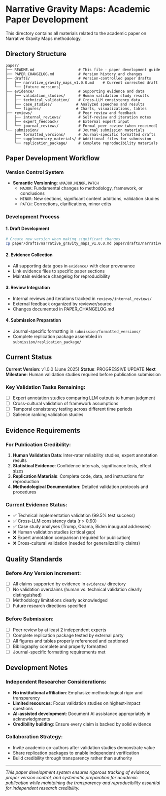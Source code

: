 # Narrative Gravity Maps: Academic Paper Development

This directory contains all materials related to the academic paper on Narrative Gravity Maps methodology.

## Directory Structure

```
paper/
├── README.md                    # This file - paper development guide
├── PAPER_CHANGELOG.md           # Version history and changes
├── drafts/                      # Version-controlled paper drafts
│   ├── narrative_gravity_maps_v1.0.0.md    # Current corrected draft
│   └── [future versions]
├── evidence/                    # Supporting evidence and data
│   ├── validation_studies/      # Human validation study results
│   ├── technical_validation/    # Cross-LLM consistency data
│   ├── case_studies/           # Analyzed speeches and results
│   └── figures/                # Charts, visualizations, tables
├── reviews/                     # Peer review and feedback
│   ├── internal_reviews/        # Self-review and iteration notes
│   ├── expert_feedback/         # External expert input
│   └── journal_reviews/         # Formal peer review (when received)
└── submission/                  # Journal submission materials
    ├── formatted_versions/      # Journal-specific formatted drafts
    ├── supplementary_materials/ # Additional files for submission
    └── replication_package/     # Complete reproducibility materials
```

## Paper Development Workflow

### Version Control System
- **Semantic Versioning**: `vMAJOR.MINOR.PATCH`
  - `MAJOR`: Fundamental changes to methodology, framework, or conclusions
  - `MINOR`: New sections, significant content additions, validation studies
  - `PATCH`: Corrections, clarifications, minor edits

### Development Process

#### 1. Draft Development
```bash
# Create new version when making significant changes
cp paper/drafts/narrative_gravity_maps_v1.0.0.md paper/drafts/narrative_gravity_maps_v1.1.0.md
```

#### 2. Evidence Collection
- All supporting data goes in `evidence/` with clear provenance
- Link evidence files to specific paper sections
- Maintain evidence changelog for reproducibility

#### 3. Review Integration
- Internal reviews and iterations tracked in `reviews/internal_reviews/`
- External feedback organized by reviewer/source
- Changes documented in PAPER_CHANGELOG.md

#### 4. Submission Preparation
- Journal-specific formatting in `submission/formatted_versions/`
- Complete replication package assembled in `submission/replication_package/`

## Current Status

**Current Version**: v1.0.0 (June 2025)
**Status**: PROGRESSIVE UPDATE
**Next Milestone**: Human validation studies required before publication submission

### Key Validation Tasks Remaining:
- [ ] Expert annotation studies comparing LLM outputs to human judgment
- [ ] Cross-cultural validation of framework assumptions
- [ ] Temporal consistency testing across different time periods
- [ ] Salience ranking validation studies

## Evidence Requirements

### For Publication Credibility:
1. **Human Validation Data**: Inter-rater reliability studies, expert annotation results
2. **Statistical Evidence**: Confidence intervals, significance tests, effect sizes
3. **Replication Materials**: Complete code, data, and instructions for reproduction
4. **Methodological Documentation**: Detailed validation protocols and procedures

### Current Evidence Status:
- ✅ Technical implementation validation (99.5% test success)
- ✅ Cross-LLM consistency data (r > 0.90)
- ✅ Case study analyses (Trump, Obama, Biden inaugural addresses)
- ❌ Human validation studies (critical gap)
- ❌ Expert annotation comparison (required for publication)
- ❌ Cross-cultural validation (needed for generalizability claims)

## Quality Standards

### Before Any Version Increment:
- [ ] All claims supported by evidence in `evidence/` directory
- [ ] No validation overclaims (human vs. technical validation clearly distinguished)
- [ ] Methodology limitations clearly acknowledged
- [ ] Future research directions specified

### Before Submission:
- [ ] Peer review by at least 2 independent experts
- [ ] Complete replication package tested by external party
- [ ] All figures and tables properly referenced and captioned
- [ ] Bibliography complete and properly formatted
- [ ] Journal-specific formatting requirements met

## Development Notes

### Independent Researcher Considerations:
- **No institutional affiliation**: Emphasize methodological rigor and transparency
- **Limited resources**: Focus validation studies on highest-impact questions
- **AI-assisted development**: Document AI assistance appropriately in acknowledgments
- **Credibility building**: Ensure every claim is backed by solid evidence

### Collaboration Strategy:
- Invite academic co-authors after validation studies demonstrate value
- Share replication packages to enable independent verification
- Build credibility through transparency rather than authority

---

*This paper development system ensures rigorous tracking of evidence, proper version control, and systematic preparation for academic publication while maintaining the transparency and reproducibility essential for independent research credibility.* 
